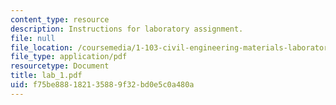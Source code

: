 ```yaml
---
content_type: resource
description: Instructions for laboratory assignment.
file: null
file_location: /coursemedia/1-103-civil-engineering-materials-laboratory-spring-2004/f75be888182135889f32bd0e5c0a480a_lab_1.pdf
file_type: application/pdf
resourcetype: Document
title: lab_1.pdf
uid: f75be888-1821-3588-9f32-bd0e5c0a480a
---
```

